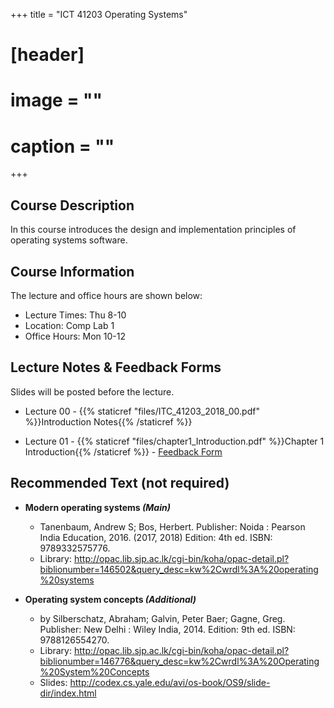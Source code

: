 +++
title = "ICT 41203 Operating Systems"

# [header]
# image = ""
# caption = ""
+++

## Course Description
In this course introduces the design and implementation principles of operating systems software.

## Course Information
The lecture and office hours are shown below:

- Lecture Times: Thu 8-10
- Location: Comp Lab 1
- Office Hours: Mon 10-12
 
## Lecture Notes & Feedback Forms
Slides will be posted before the lecture.

- Lecture 00 - {{% staticref "files/ITC_41203_2018_00.pdf" %}}Introduction Notes{{% /staticref %}}

- Lecture 01 - {{% staticref "files/chapter1_Introduction.pdf" %}}Chapter 1 Introduction{{% /staticref %}} - [Feedback Form](https://goo.gl/forms/QSDOHAaW6EHSk1bZ2)

## Recommended Text (not required)

 - **Modern operating systems *(Main)***
   - Tanenbaum, Andrew S; Bos, Herbert.
Publisher: Noida : Pearson India Education, 2016. (2017, 2018)
Edition: 4th ed.
ISBN: 9789332575776.
   - Library: http://opac.lib.sjp.ac.lk/cgi-bin/koha/opac-detail.pl?biblionumber=146502&query_desc=kw%2Cwrdl%3A%20operating%20systems


- **Operating system concepts *(Additional)***
   - by Silberschatz, Abraham; Galvin, Peter Baer; Gagne, Greg.
Publisher: New Delhi : Wiley India, 2014. 
Edition: 9th ed.
ISBN: 9788126554270.
  - Library: http://opac.lib.sjp.ac.lk/cgi-bin/koha/opac-detail.pl?biblionumber=146776&query_desc=kw%2Cwrdl%3A%20Operating%20System%20Concepts
  - Slides: http://codex.cs.yale.edu/avi/os-book/OS9/slide-dir/index.html

